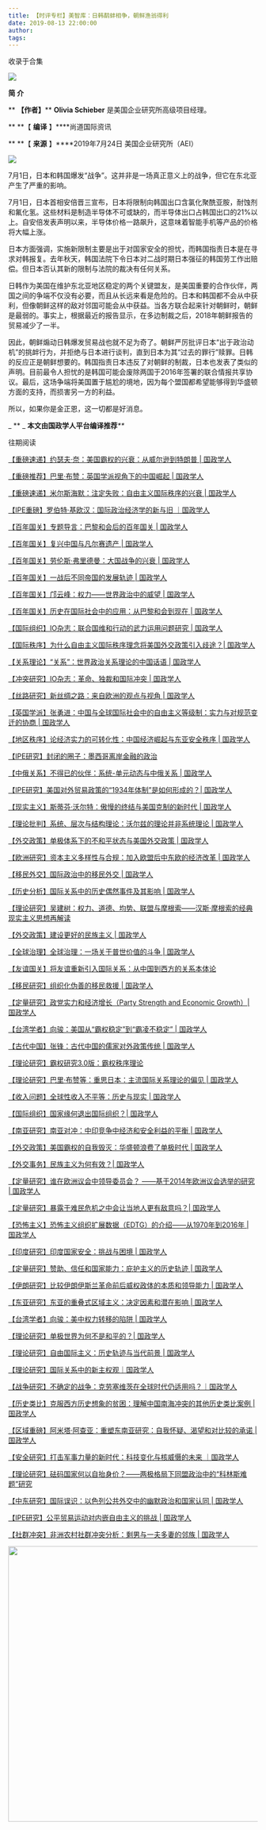 ```yaml
---
title: 【时评专栏】美智库：日韩鹬蚌相争，朝鲜渔翁得利
date: 2019-08-13 22:00:00
author: 
tags: 
---
```



收录于合集

  

![](/images/3056/2.gif)

  

**简 介**

 ** **【作者】**** **Olivia Schieber** 是美国企业研究所高级项目经理。

 ** **【 **编译** 】****尚道国际资讯

 ** **【 **来源** 】****2019年7月24日 美国企业研究所（AEI）

![](/images/3056/3.jpeg)

7月1日，日本和韩国爆发“战争”。这并非是一场真正意义上的战争，但它在东北亚产生了严重的影响。  

7月1日，日本首相安倍晋三宣布，日本将限制向韩国出口含氯化聚酰亚胺，耐蚀剂和氟化氢。这些材料是制造半导体不可或缺的，而半导体出口占韩国出口的21%以上。自安倍发表声明以来，半导体价格一路飙升，这意味着智能手机等产品的价格将大幅上涨。

日本方面强调，实施新限制主要是出于对国家安全的担忧，而韩国指责日本是在寻求对韩报复。去年秋天，韩国法院下令日本对二战时期日本强征的韩国劳工作出赔偿。但日本否认其新的限制与法院的裁决有任何关系。

日韩作为美国在维护东北亚地区稳定的两个关键盟友，是美国重要的合作伙伴，两国之间的争端不仅没有必要，而且从长远来看是危险的。日本和韩国都不会从中获利，但像朝鲜这样的敌对邻国可能会从中获益。当各方联合起来针对朝鲜时，朝鲜是最弱的。事实上，根据最近的报告显示，在多边制裁之后，2018年朝鲜报告的贸易减少了一半。

因此，朝鲜煽动日韩爆发贸易战也就不足为奇了。朝鲜严厉批评日本“出于政治动机”的挑衅行为，并拒绝与日本进行谈判，直到日本为其“过去的罪行”赎罪。日韩的反应正是朝鲜想要的。韩国指责日本违反了对朝鲜的制裁，日本也发表了类似的声明。目前最令人担忧的是韩国可能会废除两国于2016年签署的联合情报共享协议。最后，这场争端将美国置于尴尬的境地，因为每个盟国都希望能够得到华盛顿方面的支持，而损害另一方的利益。

所以，如果你是金正恩，这一切都是好消息。

  

 _ ** _ **本文由国政学人平台编译推荐**_**_  

往期阅读

[【重磅速递】约瑟夫·奈：美国霸权的兴衰：从威尔逊到特朗普 |
国政学人](http://mp.weixin.qq.com/s?__biz=MzI3MTYzMzE5Mw==&mid=2247489590&idx=1&sn=a1322f34c7cfd0be1494d05e33a345ca&chksm=eb3f8670dc480f66a5effd17824651511e60daf3fc4b2cdd2f22e159885e4a01f1af8266fb4d&scene=21#wechat_redirect)  

[【重磅推荐】巴里·布赞：英国学派视角下的中国崛起 |
国政学人](http://mp.weixin.qq.com/s?__biz=MzI3MTYzMzE5Mw==&mid=2247489394&idx=1&sn=1699017a6fcabe15d599c00751470a2e&chksm=eb3f8934dc48002288f0a19989586b155b87a4bfb1f9cb3d7954d27aa15c1c128f78c6b1c1da&scene=21#wechat_redirect)  

[【重磅速递】米尔斯海默：注定失败：自由主义国际秩序的兴衰 |
国政学人](http://mp.weixin.qq.com/s?__biz=MzI3MTYzMzE5Mw==&mid=2247489451&idx=1&sn=f0df9cb9e133b8e77a57a37c46e36af8&chksm=eb3f89eddc4800fb16ada6166aa8e68333d2f3b9e1153bb02af335d77817a2ddea9803281550&scene=21#wechat_redirect)

[【IPE重磅】罗伯特·基欧汉：国际政治经济学的新与旧
｜国政学人](http://mp.weixin.qq.com/s?__biz=MzI3MTYzMzE5Mw==&mid=2247490584&idx=1&sn=051b31d9f89b9eab7d147b6d08f25b38&chksm=eb3f825edc480b480ac0104e073b8de9647da03123e8568328d131fb533f8e36f5cca65e4789&scene=21#wechat_redirect)

[【百年国关】专题导言：巴黎和会后的百年国关 |
国政学人](http://mp.weixin.qq.com/s?__biz=MzI3MTYzMzE5Mw==&mid=2247489715&idx=1&sn=c6dc97e2b284760102a6a94321d6d66f&chksm=eb3f86f5dc480fe34f485c1948d5b529a6784690df5f788f13f9e5555d0f5b3b652e1769b872&scene=21#wechat_redirect)  

[【百年国关】复兴中国与凡尔赛遗产 |
国政学人](http://mp.weixin.qq.com/s?__biz=MzI3MTYzMzE5Mw==&mid=2247489736&idx=1&sn=df6a1acd0724a2c86ca6c771275d6bd2&chksm=eb3f868edc480f98908d489cd77c8515ac86c02fa7df4434b9dfd3718c301c0baf7f72bd4f7a&scene=21#wechat_redirect)  

[【百年国关】劳伦斯·弗里德曼：大国战争的兴衰 |
国政学人](http://mp.weixin.qq.com/s?__biz=MzI3MTYzMzE5Mw==&mid=2247489754&idx=1&sn=c40836cd13ba9a7f9bafb6a1fd2d71c1&chksm=eb3f869cdc480f8a4a480e77b0598ea92caac32a91f4bd83f79c2836abb4af392614465853bc&scene=21#wechat_redirect)  

[【百年国关】一战后不同帝国的发展轨迹 |
国政学人](http://mp.weixin.qq.com/s?__biz=MzI3MTYzMzE5Mw==&mid=2247489747&idx=1&sn=c8e61a6c5356eaaffd51e54d81b6d858&chksm=eb3f8695dc480f83f803db21e15dbe0929e049ea85ac9f54c5da2467388949de56890f1eb5db&scene=21#wechat_redirect)  

[【百年国关】邝云峰：权力——世界政治中的威望 |
国政学人](http://mp.weixin.qq.com/s?__biz=MzI3MTYzMzE5Mw==&mid=2247489728&idx=2&sn=560d8419bc183b8bacd56cd8da75dfd1&chksm=eb3f8686dc480f90fa5cd428042f93fb1ebb5760124302f2a85f7445db8ff3b05329e6873882&scene=21#wechat_redirect)  

[【百年国关】历史在国际社会中的应用：从巴黎和会到现在 |
国政学人](http://mp.weixin.qq.com/s?__biz=MzI3MTYzMzE5Mw==&mid=2247489797&idx=1&sn=14c4ecc4368691606d311b967e6c3705&chksm=eb3f8743dc480e55b8944078a9acdefa01dc7355f6bb10dc1b7dc6ddd6e60d566c66a71606dd&scene=21#wechat_redirect)  

[【国际组织】IO杂志：联合国维和行动的武力运用问题研究 |
国政学人](http://mp.weixin.qq.com/s?__biz=MzI3MTYzMzE5Mw==&mid=2247489767&idx=1&sn=8bfe4bdef9c0c3fbb76acc6331805c6d&chksm=eb3f86a1dc480fb704537017dd03aa34614d73592775655e29375fc1a457ebcfb06fd00c3a51&scene=21#wechat_redirect)

[【国际秩序】为什么自由主义国际秩序理念将美国外交政策引入歧途？|
国政学人](http://mp.weixin.qq.com/s?__biz=MzI3MTYzMzE5Mw==&mid=2247489775&idx=1&sn=21ef70bf9e6efaa1273a7eb095a3b65f&chksm=eb3f86a9dc480fbf758cadcddf2f4b47702dd09650784442b8e8bab6b17be10cd46b16b96fd8&scene=21#wechat_redirect)  

[【关系理论】“关系”：世界政治关系理论的中国话语 |
国政学人](http://mp.weixin.qq.com/s?__biz=MzI3MTYzMzE5Mw==&mid=2247489791&idx=1&sn=c33af3e53142517a8b8f9b9cf317815a&chksm=eb3f86b9dc480fafef9629649f3b3c872a7aae3de608e7fa9a60614f0b5bcea7c874a73dc72f&scene=21#wechat_redirect)  

[【冲突研究】IO杂志：革命、独裁和国际冲突 |
国政学人](http://mp.weixin.qq.com/s?__biz=MzI3MTYzMzE5Mw==&mid=2247489812&idx=1&sn=59a2b43634f032f8e7e8e0f0aa63a7aa&chksm=eb3f8752dc480e44392aa84508ad1348614f2c08cf8c3ad06646a579322673e3722b8b472592&scene=21#wechat_redirect)

[【丝路研究】新丝绸之路：来自欧洲的观点与视角 |
国政学人](http://mp.weixin.qq.com/s?__biz=MzI3MTYzMzE5Mw==&mid=2247489828&idx=1&sn=57d4d13a9fa4ee2743ada310145b176b&chksm=eb3f8762dc480e74e861e5200fc02bd5d1ffa3d7f074846d7eb986a1ddc8a4fee30939ec21f2&scene=21#wechat_redirect)  

[【英国学派】张勇进：中国与全球国际社会中的自由主义等级制：实力与对规范变迁的协商 |
国政学人](http://mp.weixin.qq.com/s?__biz=MzI3MTYzMzE5Mw==&mid=2247489838&idx=1&sn=2901fbc33924bafc2a731db1dee3e094&chksm=eb3f8768dc480e7ec5ee610af89890064e553134df7a6b49abf186cbfc1359d5a3fc200eccc1&scene=21#wechat_redirect)  

[【地区秩序】论经济实力的可转化性：中国经济崛起与东亚安全秩序 |
国政学人](http://mp.weixin.qq.com/s?__biz=MzI3MTYzMzE5Mw==&mid=2247489851&idx=1&sn=538c1798944da03569966bca343b221f&chksm=eb3f877ddc480e6bb675dea02c5e5b67f6869e335cc62cc5d87f89313d734a7bf9ca28d778d1&scene=21#wechat_redirect)  

[【IPE研究】封闭的圈子：墨西哥离岸金融的政治](http://mp.weixin.qq.com/s?__biz=MzI3MTYzMzE5Mw==&mid=2247489873&idx=1&sn=2f7ac5233daa9e35f9dbac2bb6a291bd&chksm=eb3f8717dc480e01dbb1bd81bc2724e8d47e92c259619da17f5f0aefafb7240b2e751e2c8411&scene=21#wechat_redirect)  

[【中俄关系】不得已的伙伴：系统-单元动态与中俄关系 |
国政学人](http://mp.weixin.qq.com/s?__biz=MzI3MTYzMzE5Mw==&mid=2247489885&idx=1&sn=74ec3a28d640c37f4a4d02b993d2cbc6&chksm=eb3f871bdc480e0db2a92fea3c3671f3c6667a4fa7ef75e3d663e5c9b2dacb3a8ae96a700e75&scene=21#wechat_redirect)  

[【IPE研究】美国对外贸易政策的“1934年体制”是如何形成的？|
国政学人](http://mp.weixin.qq.com/s?__biz=MzI3MTYzMzE5Mw==&mid=2247489904&idx=1&sn=1eefc55ee262aa61a30ceacddeb59043&chksm=eb3f8736dc480e2082f3eaba8c9994664b132e7f599157bbcc877aec69572b763abe544097bf&scene=21#wechat_redirect)  

[【现实主义】斯蒂芬·沃尔特：傲慢的终结与美国克制的新时代 |
国政学人](http://mp.weixin.qq.com/s?__biz=MzI3MTYzMzE5Mw==&mid=2247489922&idx=1&sn=f03efb35bdfb06bc2d056b3022224fc9&chksm=eb3f87c4dc480ed26b7cc73db886a645423ba8228604a9ead7d2320e314bea4758b721028dce&scene=21#wechat_redirect)  

[【理论批判】系统、层次与结构理论：沃尔兹的理论并非系统理论 |
国政学人](http://mp.weixin.qq.com/s?__biz=MzI3MTYzMzE5Mw==&mid=2247489951&idx=1&sn=0bf1fa028155c72977ec3f7d5a37c5c1&chksm=eb3f87d9dc480ecf7b86be2a2f680abe161626aa3f60bf678433f9e91c74092db3cf61817ed8&scene=21#wechat_redirect)  

[【外交政策】单极体系下的不和平状态与美国外交政策 |
国政学人](http://mp.weixin.qq.com/s?__biz=MzI3MTYzMzE5Mw==&mid=2247489957&idx=1&sn=eaad402ee0c876bf0d7b6f600690d8d2&chksm=eb3f87e3dc480ef59ecdf95ce1f2011be4cf00edcc253bcf453325c2387dc4366546464a89c8&scene=21#wechat_redirect)  

[【欧洲研究】资本主义多样性与合规：加入欧盟后中东欧的经济改革 |
国政学人](http://mp.weixin.qq.com/s?__biz=MzI3MTYzMzE5Mw==&mid=2247489972&idx=1&sn=a28de1c2ef65036c0425f68722a3dcd1&chksm=eb3f87f2dc480ee46f402e0240c340a6b03d23610e149e308039016c88c2f9962d103b57db23&scene=21#wechat_redirect)  

[【移民外交】国际政治中的移民外交 |
国政学人](http://mp.weixin.qq.com/s?__biz=MzI3MTYzMzE5Mw==&mid=2247489984&idx=1&sn=ec473375eba06373a2845141c4558692&chksm=eb3f8786dc480e90c3e09a904d3aa730330f135662fd4749d87b3682014f7b5d89912bcd5680&scene=21#wechat_redirect)  

[【历史分析】国际关系中的历史偶然事件及其影响 |
国政学人](http://mp.weixin.qq.com/s?__biz=MzI3MTYzMzE5Mw==&mid=2247490039&idx=1&sn=79b35b9cc917c55fb9d693838f93d4f1&chksm=eb3f87b1dc480ea78fb6d0fac2171ef1d4be190b5b8aa6edc27fb4bccf72e2af54c2c871fa02&scene=21#wechat_redirect)  

[【理论研究】吴建树：权力、道德、均势、联盟与摩根索——汉斯·摩根索的经典现实主义思想再解读](http://mp.weixin.qq.com/s?__biz=MzI3MTYzMzE5Mw==&mid=2247490069&idx=1&sn=a26f5df70e5e69bd73b823d9294749fa&chksm=eb3f8453dc480d457c6b6ca577a01a2fee4960321957b62c5e5be55a75cf6bad2aa244157904&scene=21#wechat_redirect)  

[【外交政策】建设更好的民族主义 |
国政学人](http://mp.weixin.qq.com/s?__biz=MzI3MTYzMzE5Mw==&mid=2247490085&idx=1&sn=aa0a422a9f3c2a094a391c7da1916406&chksm=eb3f8463dc480d75a68635b598ba8fd745642ba036aca8ef1689f6036fc86da30a1ea5f28071&scene=21#wechat_redirect)  

[【全球治理】全球治理：一场关于普世价值的斗争 |
国政学人](http://mp.weixin.qq.com/s?__biz=MzI3MTYzMzE5Mw==&mid=2247490091&idx=1&sn=05085557c7ba85b88ab7333a68bb41a2&chksm=eb3f846ddc480d7bb788af8e63ce0dd31983ee3227d0e79e48178a25de710f4b5f42ce535759&scene=21#wechat_redirect)  

[【友谊国关】将友谊重新引入国际关系：从中国到西方的关系本体论](http://mp.weixin.qq.com/s?__biz=MzI3MTYzMzE5Mw==&mid=2247490105&idx=1&sn=917cfae3c0c9e90eaac849fafce9e57d&chksm=eb3f847fdc480d6937921985f4f63a959160bbcd922b4d9117e8e617a1af27c0d2aa51897887&scene=21#wechat_redirect)  

[【移民研究】组织化伪善的移民救援 |
国政学人](http://mp.weixin.qq.com/s?__biz=MzI3MTYzMzE5Mw==&mid=2247490278&idx=2&sn=36af1c6209c874be7dd739e02dcbe4e3&chksm=eb3f84a0dc480db65e58e88f9f6b64c8ab7f8a5d53295d15013f960109a2840a21c5117ccbd3&scene=21#wechat_redirect)  

[【定量研究】政党实力和经济增长（Party Strength and Economic Growth）|
国政学人](http://mp.weixin.qq.com/s?__biz=MzI3MTYzMzE5Mw==&mid=2247490281&idx=1&sn=ceea7e8b8a2b662adeec359af521b944&chksm=eb3f84afdc480db92b44606af504fa22c41701ee293e1a29d1f147925e7ccf84b69e453dfc42&scene=21#wechat_redirect)  

[【台湾学者】向骏：美国从“霸权稳定”到“霸凌不稳定” |
国政学人](http://mp.weixin.qq.com/s?__biz=MzI3MTYzMzE5Mw==&mid=2247490291&idx=1&sn=f7fee0619a737ca60c08d4cea2b6c790&chksm=eb3f84b5dc480da3907e825879bdb98c527bb69e2a62116d22ee6e09350bad08b15072318abf&scene=21#wechat_redirect)  

[【古代中国】张锋：古代中国的儒家对外政策传统 |
国政学人](http://mp.weixin.qq.com/s?__biz=MzI3MTYzMzE5Mw==&mid=2247490300&idx=1&sn=373e852f5603d8ad7ddb6aaf7075893d&chksm=eb3f84badc480dac63016548f08d06930c9f72b83ffdd3ec7d81dd1ea50cae1570c4aa59b934&scene=21#wechat_redirect)  

[【理论研究】霸权研究3.0版：霸权秩序理论](http://mp.weixin.qq.com/s?__biz=MzI3MTYzMzE5Mw==&mid=2247490316&idx=1&sn=797f025793432755b7e030e47fff74ee&chksm=eb3f854adc480c5c697c8f4e5ad6775545206ee76e95fa34d40103e574d5a382dbc58ac8c0fd&scene=21#wechat_redirect)  

[【理论研究】巴里·布赞等：重思日本：主流国际关系理论的偏见 |
国政学人](http://mp.weixin.qq.com/s?__biz=MzI3MTYzMzE5Mw==&mid=2247490324&idx=1&sn=3a3732244cd9c32cec048af4458e118a&chksm=eb3f8552dc480c44eee93683a11effc577abd2d4f4c1342cd96168ea96e83d5c0ef4e0f9517b&scene=21#wechat_redirect)  

[【收入问题】全球性收入不平等：历史与现实 |
国政学人](http://mp.weixin.qq.com/s?__biz=MzI3MTYzMzE5Mw==&mid=2247490342&idx=1&sn=a636e2bd493534984227470f1dc0bd7b&chksm=eb3f8560dc480c760496c47d460213b41df044b7d1715e6d61da22fb84ca01482173d65587d9&scene=21#wechat_redirect)  

[【国际组织】国家缘何退出国际组织？|
国政学人](http://mp.weixin.qq.com/s?__biz=MzI3MTYzMzE5Mw==&mid=2247490361&idx=1&sn=d3ce240a6e087345d9d23d9981775442&chksm=eb3f857fdc480c69fec71e3f9d4c94966792d43e6e90a41d29e08d3f732d6eb0eed283370892&scene=21#wechat_redirect)  

[【南亚研究】南亚对冲：中印竞争中经济和安全利益的平衡 |
国政学人](http://mp.weixin.qq.com/s?__biz=MzI3MTYzMzE5Mw==&mid=2247490367&idx=1&sn=5b2014edbe4eedd895ce3a7553ae80c5&chksm=eb3f8579dc480c6ff1125071f61f82c486aa757e4907d0fde91c4ece11b14c376afce478161c&scene=21#wechat_redirect)

[【外交政策】美国霸权的自我毁灭：华盛顿浪费了单极时代 |
国政学人](http://mp.weixin.qq.com/s?__biz=MzI3MTYzMzE5Mw==&mid=2247490375&idx=1&sn=aa4ded2459cf880de68e4a25b3d4fa5c&chksm=eb3f8501dc480c171224c57e09eaa7439312a8d4fab3867671713124dd201b729403cff1ecc5&scene=21#wechat_redirect)

[【外交事务】民族主义为何有效？|
国政学人](http://mp.weixin.qq.com/s?__biz=MzI3MTYzMzE5Mw==&mid=2247490417&idx=1&sn=4515ef1633a5af3cf14bdc73e93dce27&chksm=eb3f8537dc480c21a4336aecde2f66b7b861a93ef965f896be88660e26efb0214af6f3bc4d50&scene=21#wechat_redirect)  

[【定量研究】谁在欧洲议会中领导委员会？ ——基于2014年欧洲议会选举的研究 |
国政学人](http://mp.weixin.qq.com/s?__biz=MzI3MTYzMzE5Mw==&mid=2247490442&idx=1&sn=83591763813f459d5f2ca992c407a866&chksm=eb3f85ccdc480cdaf12a54a588d5f86743c7b3d9477b854632080220e706d7c63707b9d1db55&scene=21#wechat_redirect)  

[【定量研究】暴露于难民危机之中会让当地人更有敌意吗？|
国政学人](http://mp.weixin.qq.com/s?__biz=MzI3MTYzMzE5Mw==&mid=2247490453&idx=1&sn=876682cb6a722a4697bdf3cf7fa19768&chksm=eb3f85d3dc480cc5aba9236fdbd70b3a467b290d029e7264432b2cb58563619052dbe8531ca1&scene=21#wechat_redirect)  

[【恐怖主义】恐怖主义组织扩展数据（EDTG）的介绍——从1970年到2016年 |
国政学人](http://mp.weixin.qq.com/s?__biz=MzI3MTYzMzE5Mw==&mid=2247490471&idx=1&sn=0f51fc05ecc80cbd524983a08810df05&chksm=eb3f85e1dc480cf77a6956dbbe964db57b0309f7aac3bfefa4b4f62f6a3aeceb88b6aa08f9d2&scene=21#wechat_redirect)  

[【印度研究】印度国家安全：挑战与困境 |
国政学人](http://mp.weixin.qq.com/s?__biz=MzI3MTYzMzE5Mw==&mid=2247490496&idx=1&sn=0d164ca8a95e0436483980b59fc0aab7&chksm=eb3f8586dc480c90abf946608fc6f20fcfdecc0ee6efa82581ce517b74f4b07df7b8382b0bf2&scene=21#wechat_redirect)  

[【定量研究】赞助、信任和国家能力：庇护主义的历史轨迹 |
国政学人](http://mp.weixin.qq.com/s?__biz=MzI3MTYzMzE5Mw==&mid=2247490509&idx=1&sn=ef465ec6a132ad81cf8fb15658b53328&chksm=eb3f858bdc480c9d4cbf533adbf5effbb1ad6862ed4cea1efcb19cdff9af8f24f2dc9bad6e92&scene=21#wechat_redirect)  

[【伊朗研究】比较伊朗伊斯兰革命前后威权政体的本质和领导能力 |
国政学人](http://mp.weixin.qq.com/s?__biz=MzI3MTYzMzE5Mw==&mid=2247490519&idx=1&sn=27064d73f610ac4e875f362a170156d4&chksm=eb3f8591dc480c8744a536771d80806f39527fde3ea0f5c04931c6fc3d35c7cf090ff1d1c6ad&scene=21#wechat_redirect)  

[【东亚研究】东亚的重叠式区域主义：决定因素和潜在影响 |
国政学人](http://mp.weixin.qq.com/s?__biz=MzI3MTYzMzE5Mw==&mid=2247490533&idx=1&sn=65fa6217ff2bc02395c74a0def9ab2a6&chksm=eb3f85a3dc480cb5a20d7365e6b12f3ae909cf161543455df94a342b4fa42bd55f614c7e8ca0&scene=21#wechat_redirect)  

[【台湾学者】向骏：美中权力转移的陷阱 |
国政学人](http://mp.weixin.qq.com/s?__biz=MzI3MTYzMzE5Mw==&mid=2247490550&idx=1&sn=56de0a307e23b2b124964102505bd5c5&chksm=eb3f85b0dc480ca6c52d08133ccd1eb61e9e7c0f40147d62a04b970100400fbf2d9aa4721036&scene=21#wechat_redirect)  

[【理论研究】单极世界为何不是和平的？|
国政学人](http://mp.weixin.qq.com/s?__biz=MzI3MTYzMzE5Mw==&mid=2247490557&idx=1&sn=7ab59174bf28322dd034699f309ff0d6&chksm=eb3f85bbdc480cad12aecf51e4e3058ee0875b9633bb124396ba9dcfaa0b367e504c13b48c4a&scene=21#wechat_redirect)  

[【理论研究】自由国际主义：历史轨迹与当代前景 |
国政学人](http://mp.weixin.qq.com/s?__biz=MzI3MTYzMzE5Mw==&mid=2247490572&idx=1&sn=54905f462b5d2d21e9b928c80a753eaf&chksm=eb3f824adc480b5cd861547c41ea74a864bd44909b653666e735a301379ad21cc47db56db55c&scene=21#wechat_redirect)

[【理论研究】国际关系中的新主权观｜国政学人](http://mp.weixin.qq.com/s?__biz=MzI3MTYzMzE5Mw==&mid=2247490596&idx=1&sn=1ff41b6d5860be420b19f19afda4f02b&chksm=eb3f8262dc480b74d027530817a2fc33b2423260b6f369162388f4c84a6971a04ff004cdc325&scene=21#wechat_redirect)  

[【战争研究】不确定的战争：克劳塞维茨在全球时代仍适用吗？｜国政学人](http://mp.weixin.qq.com/s?__biz=MzI3MTYzMzE5Mw==&mid=2247490602&idx=1&sn=67f7fa965d4f2791618211e4c54ae6fa&chksm=eb3f826cdc480b7ab7016e0d860168f4fa3bf5c2b9a08aaff359edee71abbd7c73dbb79ff820&scene=21#wechat_redirect)  

[【历史类比】克服西方历史想象的贫困：理解中国南海冲突的其他历史类比案例 |
国政学人](http://mp.weixin.qq.com/s?__biz=MzI3MTYzMzE5Mw==&mid=2247490610&idx=1&sn=7eea103d5e94fb3962d58d1a06d2e314&chksm=eb3f8274dc480b62176b316c0544b4e4955c44568ea28eb3e85f37b9271c567049090e18d420&scene=21#wechat_redirect)  

[【区域重磅】阿米塔·阿查亚：重塑东南亚研究：自我怀疑、渴望和对比较的承诺 |
国政学人](http://mp.weixin.qq.com/s?__biz=MzI3MTYzMzE5Mw==&mid=2247490617&idx=1&sn=a939e5d8f723ece63d51e49daf46e333&chksm=eb3f827fdc480b69320b51aa03798aa84ef570fd7c90fbedf8212081af99a38e258f86c23fef&scene=21#wechat_redirect)  

[【安全研究】打击军事力量的新时代：科技变化与核威慑的未来
｜国政学人](http://mp.weixin.qq.com/s?__biz=MzI3MTYzMzE5Mw==&mid=2247490626&idx=1&sn=0bff7bc1604cdb1a2d1cd35ed56e33d6&chksm=eb3f8204dc480b1295df53993e40f712dd2111882af909530b98b078a4528e280efff6ed8f0a&scene=21#wechat_redirect)  

[【理论研究】砝码国家何以自抬身价？——两极格局下同盟政治中的“科林斯难题”研究](http://mp.weixin.qq.com/s?__biz=MzI3MTYzMzE5Mw==&mid=2247490638&idx=1&sn=499b88d57f0896eb0a5e065b2c3a8cee&chksm=eb3f8208dc480b1e9b905e848af828ae5f97624a4f2d04a18273d9155baeafcee2f82a2db864&scene=21#wechat_redirect)  

[【中东研究】国际误识：以色列公共外交中的幽默政治和国家认同 |
国政学人](http://mp.weixin.qq.com/s?__biz=MzI3MTYzMzE5Mw==&mid=2247490649&idx=1&sn=afb36d620e452ec73e8010b7e2ac0a71&chksm=eb3f821fdc480b09f28a173f50d8c126a9de9fb4a354f1cce4ddffc5976ffd19bd9c9bc0cac4&scene=21#wechat_redirect)  

[【IPE研究】公平贸易运动对内嵌自由主义的挑战 |
国政学人](http://mp.weixin.qq.com/s?__biz=MzI3MTYzMzE5Mw==&mid=2247490659&idx=1&sn=cc068f666dc0d9d84d93850361265fd8&chksm=eb3f8225dc480b3342039e7a7330cb28238369b589f12cc4fca3b91edf42b0becfb5bae96f15&scene=21#wechat_redirect)  

[【社群冲突】非洲农村社群冲突分析：剩男与一夫多妻的邻族 |
国政学人](http://mp.weixin.qq.com/s?__biz=MzI3MTYzMzE5Mw==&mid=2247490679&idx=1&sn=9fd5441f5b5e2caba782940d7c3657f6&chksm=eb3f8231dc480b271f59f102579589ec086149766aafbe4817e6d19697da4449349ec74acd07&scene=21#wechat_redirect)  

  

<img src='/images/3056/4.gif' width='554.3' />

  

  

